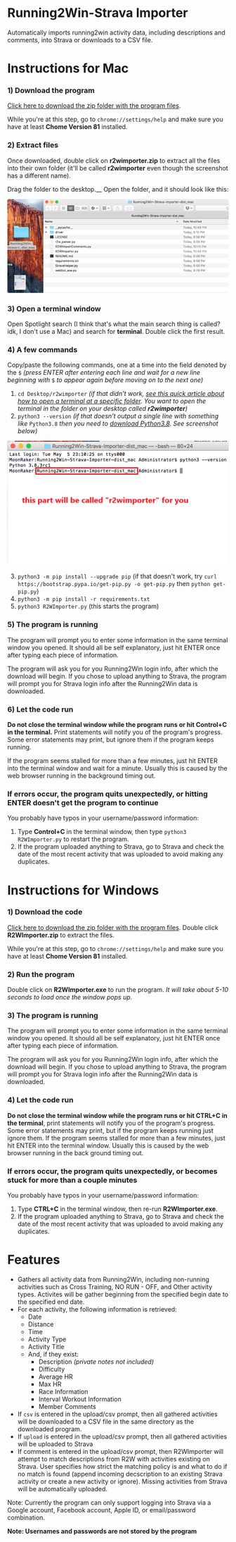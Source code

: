 # Running2Win-Strava Importer
Automatically imports running2win activity data, including descriptions and comments, into Strava or downloads to a CSV file.

# Instructions for Mac

### 1) Download the program
[Click here to download the zip folder with the program files](https://drive.google.com/file/d/11l9bT0uf3kwYhl7FL-KqkdouRBv9GI3c/view?usp=sharing). 

While you're at this step, go to `chrome://settings/help` and make sure you have at least __Chome Version 81__ installed.

### 2) Extract files
Once downloaded, double click on __r2wimporter.zip__ to extract all the files into their own folder (it'll be called __r2wimporter__ even though the screenshot has a different name). 

Drag the folder to the desktop.__ Open the folder, and it should look like this:

![SCREENSHOT1](https://github.com/sfergusond/imgdump/blob/master/s4.png?raw=true)

### 3) Open a terminal window
Open Spotlight search (I think that's what the main search thing is called? idk, I don't use a Mac) and search for __terminal__. Double click the first result.

### 4) A few commands
Copy/paste the following commands, one at a time into the field denoted by the `$` _(press ENTER after entering each line and wait for a new line beginning with_ `$` _to appear again before moving on to the next one)_

1) `cd Desktop/r2wimporter`  _(if that didn't work, [see this quick article about how to open a terminal at a specific folder](https://www.groovypost.com/howto/open-command-window-terminal-window-specific-folder-windows-mac-linux/). You want to open the terminal in the folder on your desktop called __r2wimporter__)_
2) `python3 --version` _(if that doesn't output a single line with something like_ `Python3.8` _then you need to [download Python3.8](https://www.python.org/ftp/python/3.8.3/python-3.8.3rc1-macosx10.9.pkg). See screenshot below)_

![SCREENSHOT2](https://github.com/sfergusond/imgdump/blob/master/s3.png?raw=true)

3) `python3 -m pip install --upgrade pip` (if that doesn't work, try `curl https://bootstrap.pypa.io/get-pip.py -o get-pip.py` then `python get-pip.py`)
4) `python3 -m pip install -r requirements.txt`
5) `python3 R2WImporter.py` (this starts the program)

### 5) The program is running
The program will prompt you to enter some information in the same terminal window you opened. It should all be self explanatory, just hit ENTER once after typing each piece of information.

The program will ask you for you Running2Win login info, after which the download will begin. If you chose to upload anything to Strava, the program will prompt you for Strava login info after the Running2Win data is downloaded.

### 6) Let the code run
__Do not close the terminal window while the program runs or hit Control+C in the terminal.__ Print statements will notify you of the program's progress. Some error statements may print, but ignore them if the program keeps running. 

If the program seems stalled for more than a few minutes, just hit ENTER into the terminal window and wait for a minute. Usually this is caused by the web browser running in the background timing out.
  
### If errors occur, the program quits unexpectedly, or hitting ENTER doesn't get the program to continue

You probably have typos in your username/password information:
1) Type __Control+C__ in the terminal window, then type `python3 R2WImporter.py` to restart the program.
2) If the program uploaded anything to Strava, go to Strava and check the date of the most recent activity that was uploaded to avoid making any duplicates.

# Instructions for Windows

### 1) Download the code
[Click here to download the zip folder with the program files](https://drive.google.com/file/d/1g1406XJyo4tJwee1R8f9-rd0ccGOL84U/view?usp=sharing). Double click __R2WImporter.zip__ to extract the files.

While you're at this step, go to `chrome://settings/help` and make sure you have at least __Chome Version 81__ installed.

### 2) Run the program
Double click on __R2WImporter.exe__ to run the program. _It will take about 5-10 seconds to load once the window pops up._

### 3) The program is running
The program will prompt you to enter some information in the same terminal window you opened. It should all be self explanatory, just hit ENTER once after typing each piece of information.

The program will ask you for you Running2Win login info, after which the download will begin. If you chose to upload anything to Strava, the program will prompt you for Strava login info after the Running2Win data is downloaded.

### 4) Let the code run
__Do not close the terminal window while the program runs or hit CTRL+C in the terminal__, print statements will notify you of the program's progress. Some error statements may print, but if the program keeps running just ignore them. If the program seems stalled for more than a few minutes, just hit ENTER into the terminal window. Usually this is caused by the web browser running in the back ground timing out.
  
### If errors occur, the program quits unexpectedly, or becomes stuck for more than a couple minutes

You probably have typos in your username/password information:
1) Type __CTRL+C__ in the terminal window, then re-run __R2WImporter.exe__.
2) If the program uploaded anything to Strava, go to Strava and check the date of the most recent activity that was uploaded to avoid making any duplicates.

# Features 

* Gathers all activity data from Running2Win, including non-running activities such as Cross Training, NO RUN - OFF, and Other activity types. Activites will be gather beginning from the specified begin date to the specified end date.
* For each activity, the following information is retrieved:
  - Date
  - Distance
  - Time
  - Activity Type
  - Activity Title
  - And, if they exist:
    - Description _(private notes not included)_
    - Difficulty
    - Average HR
    - Max HR
    - Race Information
    - Interval Workout Information
    - Member Comments
* If `csv` is entered in the upload/csv prompt, then all gathered activities will be downloaded to a CSV file in the same directory as the downloaded program.
* If `upload` is entered in the upload/csv prompt, then all gathered activities will be uploaded to Strava
* If comment is entered in the upload/csv prompt, then R2WImporter will attempt to match descriptions from R2W with activities existing on Strava. User specifies how strict the matching policy is and what to do if no match is found (append incoming decscription to an existing Strava activity or create a new activity or ignore). Missing activities from Strava will be automatically uploaded.

Note: Currently the program can only support logging into Strava via a Google account, Facebook account, Apple ID, or email/password combination.

__Note: Usernames and passwords are not stored by the program__
